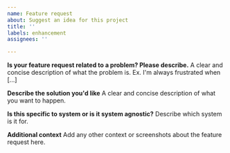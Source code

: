 ```yaml
---
name: Feature request
about: Suggest an idea for this project
title: ''
labels: enhancement
assignees: ''

---
```


**Is your feature request related to a problem? Please describe.**
A clear and concise description of what the problem is. Ex. I'm always frustrated when [...]

**Describe the solution you'd like**
A clear and concise description of what you want to happen.

**Is this specific to system or is it system agnostic?**
Describe which system is it for.

**Additional context**
Add any other context or screenshots about the feature request here.
